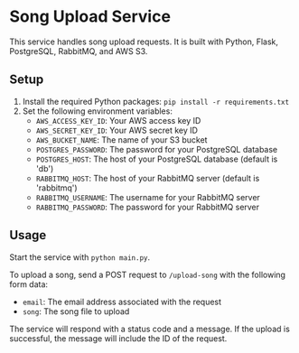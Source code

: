 # Song Upload Service

This service handles song upload requests. It is built with Python, Flask, PostgreSQL, RabbitMQ, and AWS S3.

## Setup

1. Install the required Python packages: `pip install -r requirements.txt`
2. Set the following environment variables:
    - `AWS_ACCESS_KEY_ID`: Your AWS access key ID
    - `AWS_SECRET_KEY_ID`: Your AWS secret key ID
    - `AWS_BUCKET_NAME`: The name of your S3 bucket
    - `POSTGRES_PASSWORD`: The password for your PostgreSQL database
    - `POSTGRES_HOST`: The host of your PostgreSQL database (default is 'db')
    - `RABBITMQ_HOST`: The host of your RabbitMQ server (default is 'rabbitmq')
    - `RABBITMQ_USERNAME`: The username for your RabbitMQ server
    - `RABBITMQ_PASSWORD`: The password for your RabbitMQ server

## Usage

Start the service with `python main.py`.

To upload a song, send a POST request to `/upload-song` with the following form data:
- `email`: The email address associated with the request
- `song`: The song file to upload

The service will respond with a status code and a message. If the upload is successful, the message will include the ID of the request.
